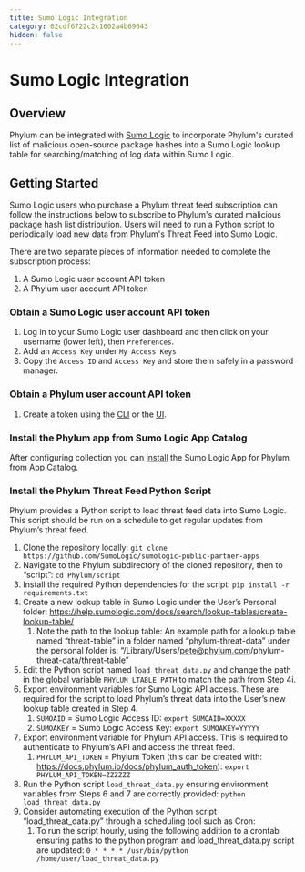 ```yaml
---
title: Sumo Logic Integration
category: 62cdf6722c2c1602a4b69643
hidden: false
---
```


# Sumo Logic Integration

## Overview

Phylum can be integrated with [Sumo Logic](https://www.sumologic.com) to incorporate Phylum's curated list of malicious open-source package hashes into a Sumo Logic lookup table for searching/matching of log data within Sumo Logic.

## Getting Started

Sumo Logic users who purchase a Phylum threat feed subscription can follow the instructions below to subscribe to Phylum's curated malicious package hash list distribution. Users will need to run a Python script to periodically load new data from Phylum's Threat Feed into Sumo Logic.

There are two separate pieces of information needed to complete the subscription process:
1. A Sumo Logic user account API token
2. A Phylum user account API token

### Obtain a Sumo Logic user account API token

1. Log in to your Sumo Logic user dashboard and then click on your username (lower left), then `Preferences`.
2. Add an `Access Key` under `My Access Keys`
3. Copy the `Access ID` and `Access Key` and store them safely in a password manager.

### Obtain a Phylum user account API token

1. Create a token using the [CLI](https://docs.phylum.io/docs/phylum_auth_create-token) or the [UI](https://docs.phylum.io/docs/api-keys).

### Install the Phylum app from Sumo Logic App Catalog
After configuring collection you can [install](https://help.sumologic.com/05Search/Library/Apps-in-Sumo-Logic/Install-Apps-from-the-Library) the Sumo Logic App for Phylum from App Catalog.

### Install the Phylum Threat Feed Python Script
Phylum provides a Python script to load threat feed data into Sumo Logic. This script should be run on a schedule to get regular updates from Phylum’s threat feed. 

1. Clone the repository locally: `git clone https://github.com/SumoLogic/sumologic-public-partner-apps`
1. Navigate to the Phylum subdirectory of the cloned repository, then to “script”: `cd Phylum/script`
1. Install the required Python dependencies for the script: `pip install -r requirements.txt`
1. Create a new lookup table in Sumo Logic under the User’s Personal folder: https://help.sumologic.com/docs/search/lookup-tables/create-lookup-table/
    1. Note the path to the lookup table: An example path for a lookup table named “threat-table” in a folder named “phylum-threat-data” under the personal folder is: “/Library/Users/pete@phylum.com/phylum-threat-data/threat-table”
1. Edit the Python script named `load_threat_data.py` and change the path in the global variable `PHYLUM_LTABLE_PATH` to match the path from Step 4i.
1. Export environment variables for Sumo Logic API access. These are required for the script to load Phylum’s threat data into the User’s new lookup table created in Step 4.
    1. `SUMOAID` = Sumo Logic Access ID: `export SUMOAID=XXXXX`
    1. `SUMOAKEY` = Sumo Logic Access Key: `export SUMOAKEY=YYYYY`
1. Export environment variable for Phylum API access. This is required to authenticate to Phylum’s API and access the threat feed.
    1. `PHYLUM_API_TOKEN` = Phylum Token (this can be created with: https://docs.phylum.io/docs/phylum_auth_token): `export PHYLUM_API_TOKEN=ZZZZZZ`
1. Run the Python script `load_threat_data.py` ensuring environment variables from Steps 6 and 7 are correctly provided: `python load_threat_data.py`
1. Consider automating execution of the Python script “load_threat_data.py” through a scheduling tool such as Cron: 
    1. To run the script hourly, using the following addition to a crontab ensuring paths to the python program and load_threat_data.py script are updated: `0 * * * * /usr/bin/python /home/user/load_threat_data.py`